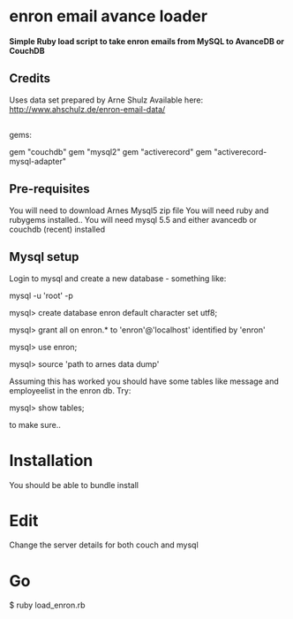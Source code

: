 # enron email avance loader
#### Simple Ruby load script to take enron emails from MySQL to AvanceDB or CouchDB


## Credits

 Uses data set prepared by Arne Shulz
 Available here: http://www.ahschulz.de/enron-email-data/

##
gems:

gem "couchdb"
gem "mysql2"
gem "activerecord"
gem "activerecord-mysql-adapter"


## Pre-requisites

You will need to download Arnes Mysql5 zip file
You will need ruby and rubygems installed..
You will need mysql 5.5 and either avancedb or couchdb (recent) installed

## Mysql setup

Login to mysql and create a new database - something like:

mysql -u 'root' -p

mysql> create database enron default character set utf8;

mysql> grant all on enron.* to 'enron'@'localhost' identified by 'enron'

mysql> use enron;

mysql> source 'path to arnes data dump'

Assuming this has worked you should have some tables like message and employeelist in the enron db.  Try:

mysql> show tables;

to make sure..

# Installation

You should be able to bundle install

# Edit

Change the server details for both couch and mysql

# Go

$ ruby load_enron.rb

